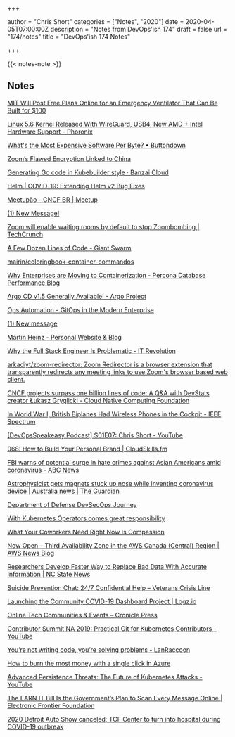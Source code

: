 +++

author = "Chris Short"
categories = ["Notes", "2020"]
date = 2020-04-05T07:00:00Z
description = "Notes from DevOps'ish 174"
draft = false
url = "174/notes"
title = "DevOps'ish 174 Notes"

+++

{{< notes-note >}}

## Notes

[MIT Will Post Free Plans Online for an Emergency Ventilator That Can Be Built for $100](https://scitechdaily.com/mit-posts-free-plans-online-for-an-emergency-ventilator-that-can-be-built-for-100/)

[Linux 5.6 Kernel Released With WireGuard, USB4, New AMD + Intel Hardware Support - Phoronix](https://www.phoronix.com/scan.php?page=news_item&px=Linux-5.6-Released)

[What's the Most Expensive Software Per Byte? • Buttondown](https://buttondown.email/hillelwayne/archive/whats-the-most-expensive-software-per-byte/)

[Zoom’s Flawed Encryption Linked to China](https://theintercept.com/2020/04/03/zooms-encryption-is-not-suited-for-secrets-and-has-surprising-links-to-china-researchers-discover/)

[Generating Go code in Kubebuilder style · Banzai Cloud](https://banzaicloud.com/blog/generating-go-code/)

[Helm | COVID-19: Extending Helm v2 Bug Fixes](https://helm.sh/blog/covid-19-extending-helm-v2-bug-fixes/)

[Meetupão - CNCF BR | Meetup](https://www.meetup.com/Cloud-Native-Sao-Paulo/events/269816755/)

[(1) New Message!](https://linearb.io/blog/dev-productivity-is-way-down-at-linearb/)

[Zoom will enable waiting rooms by default to stop Zoombombing | TechCrunch](https://techcrunch.com/2020/04/03/zoom-waiting-rooms-default/)

[A Few Dozen Lines of Code - Giant Swarm](https://blog.giantswarm.io/a-few-dozen-lines-of-code/)

[mairin/coloringbook-container-commandos](https://github.com/mairin/coloringbook-container-commandos)

[Why Enterprises are Moving to Containerization - Percona Database Performance Blog](https://www.percona.com/blog/2020/04/02/why-enterprises-are-moving-to-containerization/)

[Argo CD v1.5 Generally Available! - Argo Project](https://blog.argoproj.io/argo-cd-v1-5-generally-available-a16b9a2347ba)

[Ops Automation - GitOps in the Modern Enterprise](https://www.weave.works/blog/gitops-in-the-modern-enterprise)

[(1) New message](https://www.haproxy.com/blog/haproxy-1-8-http-2-hpack-decoder-vulnerability-fixed/)

[Martin Heinz - Personal Website & Blog](https://martinheinz.dev/blog/19)

[Why the Full Stack Engineer Is Problematic - IT Revolution](https://itrevolution.com/why-the-full-stack-engineer-is-problematic/)

[arkadiyt/zoom-redirector: Zoom Redirector is a browser extension that transparently redirects any meeting links to use Zoom's browser based web client.](https://github.com/arkadiyt/zoom-redirector)

[CNCF projects surpass one billion lines of code: A Q&A with DevStats creator Łukasz Gryglicki - Cloud Native Computing Foundation](https://www.cncf.io/blog/2020/03/31/cncf-projects-surpass-one-billion-lines-of-code-a-qa-with-devstats-creator-lukasz-gryglicki/)

[In World War I, British Biplanes Had Wireless Phones in the Cockpit - IEEE Spectrum](https://spectrum.ieee.org/tech-history/dawn-of-electronics/in-world-war-i-british-biplanes-had-wireless-phones-in-cockpit)

[[DevOpsSpeakeasy Podcast] S01E07: Chris Short - YouTube](https://www.youtube.com/watch?v=SYRAFc0h6a0&feature=youtu.be)

[068: How to Build Your Personal Brand | CloudSkills.fm](https://cloudskills.fm/068)

[FBI warns of potential surge in hate crimes against Asian Americans amid coronavirus - ABC News](https://abcnews.go.com/US/fbi-warns-potential-surge-hate-crimes-asian-americans/story?id=69831920)

[Astrophysicist gets magnets stuck up nose while inventing coronavirus device | Australia news | The Guardian](https://www.theguardian.com/australia-news/2020/mar/30/astrophysicist-gets-magnets-stuck-up-nose-while-inventing-coronavirus-device)

[Department of Defense DevSecOps Journey](https://blog.sonatype.com/department-of-defense-devsecops-journey)

[With Kubernetes Operators comes great responsibility](https://www.redhat.com/en/blog/kubernetes-operators-comes-great-responsibility)

[What Your Coworkers Need Right Now Is Compassion](https://hbr.org/2020/03/what-your-coworkers-need-right-now-is-compassion)

[Now Open – Third Availability Zone in the AWS Canada (Central) Region | AWS News Blog](https://aws.amazon.com/blogs/aws/now-open-third-availability-zone-in-the-aws-canada-central-region/)

[Researchers Develop Faster Way to Replace Bad Data With Accurate Information | NC State News](https://news.ncsu.edu/2020/03/faster-way-to-replace-bad-data/)

[Suicide Prevention Chat: 24/7 Confidential Help – Veterans Crisis Line](https://www.veteranscrisisline.net/get-help/chat)

[Launching the Community COVID-19 Dashboard Project | Logz.io](https://logz.io/blog/community-covid-19-dashboard-project/)

[Online Tech Communities & Events – Cronicle Press](https://cronicle.press/online-tech-communities-events/)

[Contributor Summit NA 2019: Practical Git for Kubernetes Contributors - YouTube](https://www.youtube.com/watch?v=K5qI9bTG9Ik&feature=youtu.be)

[You’re not writing code, you’re solving problems - LanRaccoon](https://lanraccoon.com/2020/youre-not-writing-code-youre-solving-problems/)

[How to burn the most money with a single click in Azure](https://mijailovic.net/2020/03/28/azure-money-burning/)

[Advanced Persistence Threats: The Future of Kubernetes Attacks - YouTube](https://www.youtube.com/watch?v=CH7S5rE3j8w)

[The EARN IT Bill Is the Government’s Plan to Scan Every Message Online | Electronic Frontier Foundation](https://www.eff.org/deeplinks/2020/03/earn-it-bill-governments-not-so-secret-plan-scan-every-message-online)

[2020 Detroit Auto Show canceled; TCF Center to turn into hospital during COVID-19 outbreak](https://www.wxyz.com/news/2020-detroit-auto-show-canceled-tcf-center-to-turn-into-hospital-during-covid-19-outbreak)
